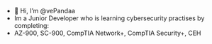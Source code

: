 - 👋 Hi, I’m @vePandaa
- Im a Junior Developer who is learning cybersecurity practises by completing:
- AZ-900, SC-900, CompTIA Network+, CompTIA Security+, CEH

